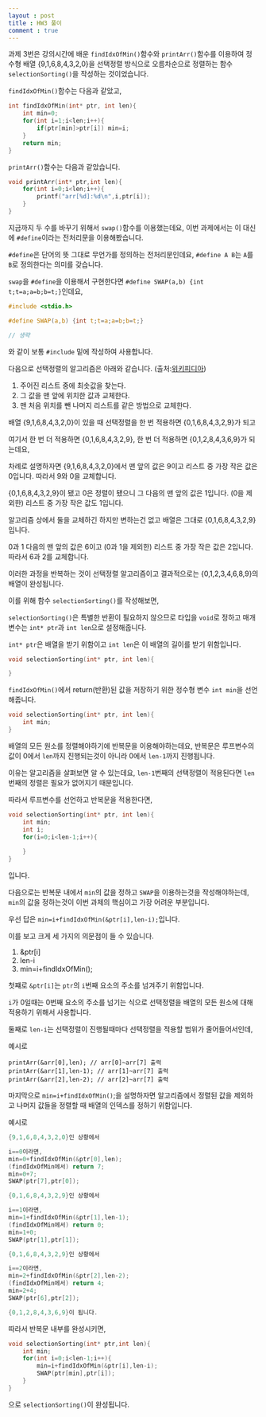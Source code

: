 ```yaml
---
layout : post
title : HW3 풀이
comment : true
---
```


과제 3번은 강의시간에 배운 `findIdxOfMin()`함수와 `printArr()`함수를 이용하여 정수형 배열 {9,1,6,8,4,3,2,0}을 선택정렬 방식으로 오름차순으로 정렬하는 
함수 `selectionSorting()`을 작성하는 것이었습니다.

`findIdxOfMin()`함수는 다음과 같았고,
```c
int findIdxOfMin(int* ptr, int len){
	int min=0;
	for(int i=1;i<len;i++){
		if(ptr[min]>ptr[i]) min=i;
	}
	return min;
}
```

`printArr()`함수는 다음과 같았습니다.
```c
void printArr(int* ptr,int len){
	for(int i=0;i<len;i++){
		printf("arr[%d]:%d\n",i,ptr[i]);
	}
}
```

지금까지 두 수를 바꾸기 위해서 `swap()`함수를 이용했는데요, 이번 과제에서는 이 대신에 `#define`이라는 전처리문을 이용해봤습니다.

`#define`은 단어의 뜻 그대로 무언가를 정의하는 전처리문인데요, `#define A B`는 `A`를 `B`로 정의한다는 의미를 갖습니다.

`swap`을 `#define`을 이용해서 구현한다면 `#define SWAP(a,b) {int t;t=a;a=b;b=t;}`인데요,

```c
#include <stdio.h>

#define SWAP(a,b) {int t;t=a;a=b;b=t;}

// 생략
```
와 같이 보통 `#include` 밑에 작성하여 사용합니다.
 
다음으로 선택정렬의 알고리즘은 아래와 같습니다. (출처:[위키피디아](https://ko.wikipedia.org/wiki/선택_정렬 "선택정렬"))

1. 주어진 리스트 중에 최솟값을 찾는다.
1. 그 값을 맨 앞에 위치한 값과 교체한다.
1. 맨 처음 위치를 뺀 나머지 리스트를 같은 방법으로 교체한다.

배열 {9,1,6,8,4,3,2,0}이 있을 때 선택정렬을 한 번 적용하면 {0,1,6,8,4,3,2,9}가 되고

여기서 한 번 더 적용하면 {0,1,6,8,4,3,2,9}, 한 번 더 적용하면 {0,1,2,8,4,3,6,9}가 되는데요,

차례로 설명하자면 {9,1,6,8,4,3,2,0}에서 맨 앞의 값은 9이고 리스트 중 가장 작은 값은 0입니다. 따라서 9와 0을 교체합니다.

{0,1,6,8,4,3,2,9}이 됐고 0은 정렬이 됐으니 그 다음의 맨 앞의 값은 1입니다. (0을 제외한) 리스트 중 가장 작은 값도 1입니다. 

알고리즘 상에서 둘을 교체하긴 하지만 변하는건 없고 배열은 그대로 {0,1,6,8,4,3,2,9}입니다.

0과 1 다음의 맨 앞의 값은 6이고 (0과 1을 제외한) 리스트 중 가장 작은 값은 2입니다. 따라서 6과 2를 교체합니다.

이러한 과정을 반복하는 것이 선택정렬 알고리즘이고 결과적으로는 {0,1,2,3,4,6,8,9}의 배열이 완성됩니다.

이를 위해 함수 `selectionSorting()`를 작성해보면,

`selectionSorting()`은 특별한 반환이 필요하지 않으므로 타입을 `void`로 정하고 매개변수는 `int* ptr`과 `int len`으로 설정해줍니다.

`int* ptr`은 배열을 받기 위함이고 `int len`은 이 배열의 길이를 받기 위함입니다.

```c
void selectionSorting(int* ptr, int len){

}
```

`findIdxOfMin()`에서 return(반환)된 값을 저장하기 위한 정수형 변수 `int min`을 선언해줍니다.

```c
void selectionSorting(int* ptr, int len){
	int min;
}
```

배열의 모든 원소를 정렬해야하기에 반복문을 이용해야하는데요, 반복문은 루프변수의 값이 0에서 `len`까지 진행되는것이 아니라 0에서 `len-1`까지 진행됩니다.

이유는 알고리즘을 살펴보면 알 수 있는데요, `len-1`번째의 선택정렬이 적용된다면 `len`번째의 정렬은 필요가 없어지기 때문입니다.

따라서 루프변수를 선언하고 반복문을 적용한다면,

```c
void selectionSorting(int* ptr, int len){
	int min;
	int i;
	for(i=0;i<len-1;i++){
	
	}
}
```
입니다.

다음으로는 반복문 내에서 `min`의 값을 정하고 `SWAP`을 이용하는것을 작성해야하는데, `min`의 값을 정하는것이 이번 과제의 핵심이고 가장 어려운 부분입니다.

우선 답은 `min=i+findIdxOfMin(&ptr[i],len-i);`입니다.

이를 보고 크게 세 가지의 의문점이 들 수 있습니다.

1. &ptr[i]
1. len-i
1. min=i+findIdxOfMin();

첫쨰로 `&ptr[i]`는 `ptr`의 `i`번째 요소의 주소를 넘겨주기 위함입니다.

`i`가 0일때는 0번째 요소의 주소를 넘기는 식으로 선택정렬을 배열의 모든 원소에 대해 적용하기 위해서 사용합니다.

둘째로 `len-i`는 선택정렬이 진행될때마다 선택정렬을 적용할 범위가 줄어들어서인데,

예시로
```
printArr(&arr[0],len); // arr[0]~arr[7] 출력
printArr(&arr[1],len-1); // arr[1]~arr[7] 출력
printArr(&arr[2],len-2); // arr[2]~arr[7] 출력
```

마지막으로 `min=i+findIdxOfMin()`;을 설명하자면 알고리즘에서 정렬된 값을 제외하고 나머지 값들을 정렬할 때 배열의 인덱스를 정하기 위함입니다.

예시로

```c
{9,1,6,8,4,3,2,0}인 상황에서

i==0이라면,
min=0+findIdxOfMin(&ptr[0],len);
(findIdxOfMin에서) return 7;
min=0+7;
SWAP(ptr[7],ptr[0]);

{0,1,6,8,4,3,2,9}인 상황에서

i==1이라면,
min=1+findIdxOfMin(&ptr[1],len-1);
(findIdxOfMin에서) return 0;
min=1+0;
SWAP(ptr[1],ptr[1]);

{0,1,6,8,4,3,2,9}인 상황에서

i==2이라면,
min=2+findIdxOfMin(&ptr[2],len-2);
(findIdxOfMin에서) return 4;
min=2+4;
SWAP(ptr[6],ptr[2]);

{0,1,2,8,4,3,6,9}이 됩니다.
```

따라서 반복문 내부를 완성시키면,

```c
void selectionSorting(int* ptr,int len){
	int min;
	for(int i=0;i<len-1;i++){
        min=i+findIdxOfMin(&ptr[i],len-i); 
        SWAP(ptr[min],ptr[i]);
    }
}
```
으로 `selectionSorting()`이 완성됩니다.
